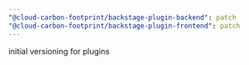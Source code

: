 ```yaml
---
"@cloud-carbon-footprint/backstage-plugin-backend": patch
"@cloud-carbon-footprint/backstage-plugin-frontend": patch
---
```


initial versioning for plugins

